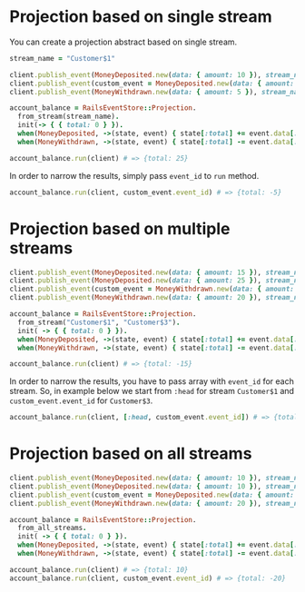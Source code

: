 # Projection based on single stream

You can create a projection abstract based on single stream.

```ruby
stream_name = "Customer$1"

client.publish_event(MoneyDeposited.new(data: { amount: 10 }), stream_name: stream_name)
client.publish_event(custom_event = MoneyDeposited.new(data: { amount: 20 }), stream_name: stream_name)
client.publish_event(MoneyWithdrawn.new(data: { amount: 5 }), stream_name: stream_name)

account_balance = RailsEventStore::Projection.
  from_stream(stream_name).
  init(-> { { total: 0 } }).
  when(MoneyDeposited, ->(state, event) { state[:total] += event.data[:amount] }).
  when(MoneyWithdrawn, ->(state, event) { state[:total] -= event.data[:amount] })

account_balance.run(client) # => {total: 25}
```

In order to narrow the results, simply pass `event_id` to `run` method.

```ruby
account_balance.run(client, custom_event.event_id) # => {total: -5}
```

# Projection based on multiple streams

```ruby
client.publish_event(MoneyDeposited.new(data: { amount: 15 }), stream_name: "Customer$1")
client.publish_event(MoneyDeposited.new(data: { amount: 25 }), stream_name: "Customer$2")
client.publish_event(custom_event = MoneyWithdrawn.new(data: { amount: 10 }), stream_name: "Customer$3")
client.publish_event(MoneyWithdrawn.new(data: { amount: 20 }), stream_name: "Customer$3")

account_balance = RailsEventStore::Projection.
  from_stream("Customer$1", "Customer$3").
  init( -> { { total: 0 } }).
  when(MoneyDeposited, ->(state, event) { state[:total] += event.data[:amount] }).
  when(MoneyWithdrawn, ->(state, event) { state[:total] -= event.data[:amount] })

account_balance.run(client) # => {total: -15}
```

In order to narrow the results, you have to pass array with `event_id` for each stream. So, in example below we start from `:head` for stream `Customer$1` and `custom_event.event_id` for `Customer$3`.

```ruby
account_balance.run(client, [:head, custom_event.event_id]) # => {total: -5}
```

# Projection based on all streams

```ruby
client.publish_event(MoneyDeposited.new(data: { amount: 10 }), stream_name: "Customer$1")
client.publish_event(MoneyDeposited.new(data: { amount: 10 }), stream_name: "Customer$2")
client.publish_event(custom_event = MoneyDeposited.new(data: { amount: 10 }), stream_name: "Customer$3")
client.publish_event(MoneyWithdrawn.new(data: { amount: 20 }), stream_name: "Customer$4")

account_balance = RailsEventStore::Projection.
  from_all_streams.
  init( -> { { total: 0 } }).
  when(MoneyDeposited, ->(state, event) { state[:total] += event.data[:amount] }).
  when(MoneyWithdrawn, ->(state, event) { state[:total] -= event.data[:amount] })

account_balance.run(client) # => {total: 10}
account_balance.run(client, custom_event.event_id) # => {total: -20}
```

